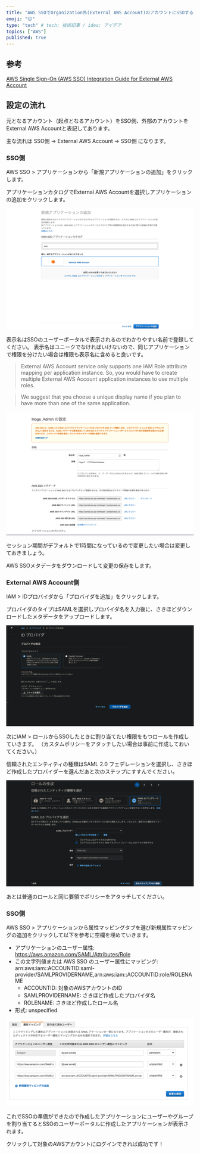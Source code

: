 ```yaml
---
title: "AWS SSOでOrganization外(External AWS Account)のアカウントにSSOする設定"
emoji: "😊"
type: "tech" # tech: 技術記事 / idea: アイデア
topics: ["AWS"]
published: true
---
```


## 参考

[AWS Single Sign-On (AWS SSO) Integration Guide for External AWS Account](https://static.global.sso.amazonaws.com/app-4a24b6fe5e450fa2/instructions/index.htm)

## 設定の流れ

元となるアカウント（起点となるアカウント）をSSO側、外部のアカウントをExternal AWS Accountと表記してあります。

主な流れは SSO側 -> External AWS Account -> SSO側 になります。

### SSO側

AWS SSO > アプリケーションから「新規アプリケーションの追加」をクリックします。

アプリケーションカタログでExternal AWS Accountを選択しアプリケーションの追加をクリックします。

![add_new_application](https://github.com/wim-web/my_zenn/blob/master/image/aws_external-aws-account_sso/add_new_application.png?raw=true)

表示名はSSOのユーザーポータルで表示されるのでわかりやすい名前で登録してください。
表示名はユニークでなければいけないので、同じアプリケーションで権限を分けたい場合は権限も表示名に含めると良いです。

> External AWS Account service only supports one IAM Role attribute mapping per application instance. So, you would have to create multiple External AWS Account application instances to use multiple roles.

> We suggest that you choose a unique display name if you plan to have more than one of the same application.

![application_configuration](https://github.com/wim-web/my_zenn/blob/master/image/aws_external-aws-account_sso/application_configuration.png?raw=true)

セッション期間がデフォルトで1時間になっているので変更したい場合は変更しておきましょう。

AWS SSOメタデータをダウンロードして変更の保存をします。

### External AWS Account側

IAM > IDプロバイダから「プロバイダを追加」をクリックします。

プロバイダのタイプはSAMLを選択しプロバイダ名を入力後に、さきほどダウンロードしたメタデータをアップロードします。

![add_id-provider](https://github.com/wim-web/my_zenn/blob/master/image/aws_external-aws-account_sso/add_id-provider.png?raw=true)

次にIAM > ロールからSSOしたときに割り当てたい権限をもつロールを作成していきます。
（カスタムポリシーをアタッチしたい場合は事前に作成しておいてください。）

信頼されたエンティティの種類はSAML 2.0 フェデレーションを選択し、さきほど作成したプロバイダーを選んだあと次のステップにすすんでください。

![role_for_provider](https://github.com/wim-web/my_zenn/blob/master/image/aws_external-aws-account_sso/role_for_provider.png?raw=true)

あとは普通のロールと同じ要領でポリシーをアタッチしてください。

### SSO側

AWS SSO > アプリケーションから属性マッピングタブを選び新規属性マッピングの追加をクリックして以下を参考に空欄を埋めていきます。

- アプリケーションのユーザー属性: https://aws.amazon.com/SAML/Attributes/Role
- この文字列値または AWS SSO のユーザー属性にマッピング: arn:aws:iam::ACCOUNTID:saml-provider/SAMLPROVIDERNAME,arn:aws:iam::ACCOUNTID:role/ROLENAME
    - ACCOUNTID: 対象のAWSアカウントのID
    - SAMLPROVIDERNAME: さきほど作成したプロバイダ名
    - ROLENAME: さきほど作成したロール名
- 形式: unspecified

![attribute_mapping](https://github.com/wim-web/my_zenn/blob/master/image/aws_external-aws-account_sso/attribute_mapping.png?raw=true)

これでSSOの準備ができたので作成したアプリケーションにユーザーやグループを割り当てるとSSOのユーザーポータルに作成したアプリケーションが表示されます。

クリックして対象のAWSアカウントにログインできれば成功です！